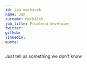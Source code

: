 ```yaml
---
id: jan-machacek
name: Jan
surname: Macháček
job_title: Frontend developer
twitter: 
github:
linkedin:
quote:
---
```


Just tell us something we don't know

